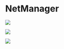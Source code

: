 
# NetManager

![][image-1]

![][image-2]

![][image-3]

[image-1]:	/xwjack.gif?raw=true
[image-2]:	/xwjack1.png?raw=true
[image-3]:	/xwjack2.png?raw=true